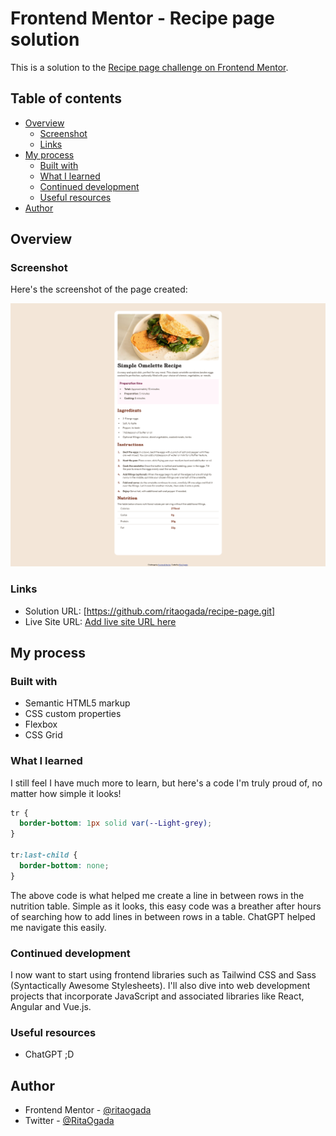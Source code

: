 # Frontend Mentor - Recipe page solution

This is a solution to the [Recipe page challenge on Frontend Mentor](https://www.frontendmentor.io/challenges/recipe-page-KiTsR8QQKm).

## Table of contents

- [Overview](#overview)
  - [Screenshot](#screenshot)
  - [Links](#links)
- [My process](#my-process)
  - [Built with](#built-with)
  - [What I learned](#what-i-learned)
  - [Continued development](#continued-development)
  - [Useful resources](#useful-resources)
- [Author](#author)

## Overview

### Screenshot

Here's the screenshot of the page created:

![Recipe main page](./design/recipe-main-page.png)

### Links

- Solution URL: [https://github.com/ritaogada/recipe-page.git]
- Live Site URL: [Add live site URL here](https://your-live-site-url.com)

## My process

### Built with

- Semantic HTML5 markup
- CSS custom properties
- Flexbox
- CSS Grid

### What I learned

I still feel I have much more to learn, but here's a code I'm truly proud of, no matter how simple it looks!

```css
tr {
  border-bottom: 1px solid var(--Light-grey);
}

tr:last-child {
  border-bottom: none;
}
```

The above code is what helped me create a line in between rows in the nutrition table. Simple as it looks, this easy code was a breather after hours of searching how to add lines in between rows in a table. ChatGPT helped me navigate this easily.

### Continued development

I now want to start using frontend libraries such as Tailwind CSS and Sass (Syntactically Awesome Stylesheets). I'll also dive into web development projects that incorporate JavaScript and associated libraries like React, Angular and Vue.js.

### Useful resources

- ChatGPT ;D

## Author

- Frontend Mentor - [@ritaogada](https://www.frontendmentor.io/profile/ritaogada)
- Twitter - [@RitaOgada](https://x.com/RitaOgada)
